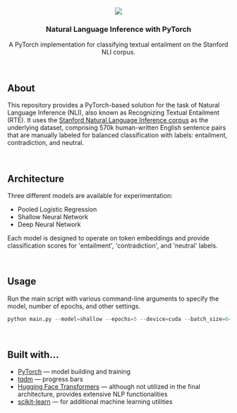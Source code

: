 <!--- Banner -->
<br />
<p align="center">
<a href="#"><img src="https://www.tclf.org/sites/default/files/styles/crop_2000x700/public/thumbnails/image/CA_Stanford_StanfordUniversity_courtesyWikimediaCommons_2011_005_Hero.jpg?itok=B8YAapxD"></a>
<h3 align="center">Natural Language Inference with PyTorch</h3>
<p align="center">A PyTorch implementation for classifying textual entailment on the Stanford NLI corpus.</p>

<!--- About --><br />
## About
This repository provides a PyTorch-based solution for the task of Natural Language Inference (NLI), also known as Recognizing Textual Entailment (RTE). It uses the [Stanford Natural Language Inference corpus](https://www.kaggle.com/datasets/stanfordu/stanford-natural-language-inference-corpus) as the underlying dataset, comprising 570k human-written English sentence pairs that are manually labeled for balanced classification with labels: entailment, contradiction, and neutral.

<!--- Architecture --><br />
## Architecture
Three different models are available for experimentation:
* Pooled Logistic Regression
* Shallow Neural Network
* Deep Neural Network

Each model is designed to operate on token embeddings and provide classification scores for 'entailment', 'contradiction', and 'neutral' labels.

<!--- Usage --><br />
## Usage

Run the main script with various command-line arguments to specify the model, number of epochs, and other settings.

```python
python main.py --model=shallow --epochs=5 --device=cuda --batch_size=64 --embedding_dim=128
```

<!--- Built with... --><br />
## Built with...
* [PyTorch](https://pytorch.org/) — model building and training
* [tqdm](https://tqdm.github.io/) — progress bars
* [Hugging Face Transformers](https://github.com/huggingface/transformers) — although not utilized in the final architecture, provides extensive NLP functionalities
* [scikit-learn](https://scikit-learn.org/stable/) — for additional machine learning utilities
